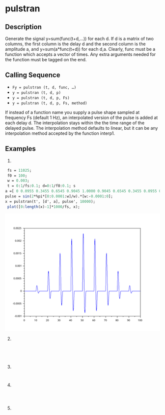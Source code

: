 # pulstran
## Description
Generate the signal y=sum(func(t+d,...)) for each d. If d is a matrix of two columns, the first column is the delay d and the second column is the amplitude a, and y=sum(a*func(t+d)) for each d,a. Clearly, func must be a function which accepts a vector of times. Any extra arguments needed for the function must be tagged on the end.
## Calling Sequence

- `Fy = pulstran (t, d, func, …) `
- `y = pulstran (t, d, p) `
- `y = pulstran (t, d, p, Fs) `
- `y = pulstran (t, d, p, Fs, method) `

If instead of a function name you supply a pulse shape sampled at frequency Fs (default 1 Hz), an interpolated version of the pulse is added at each delay d. The interpolation stays within the the time range of the delayed pulse. The interpolation method defaults to linear, but it can be any interpolation method accepted by the function interp1.
## Examples
1. 
```scilab
 fs = 11025;                   
 f0 = 100;                    
 w = 0.003;                    
 t = 0:1/fs:0.1; d=0:1/f0:0.1; s
a =[ 0 0.0955 0.3455 0.6545 0.9045 1.0000 0.9045 0.6545 0.3455 0.0955 0  ]';    
pulse = sin(2*%pi*[0:0.0001:w]/w).*[w:-0.0001:0];
x = pulstran(t', [d', a], pulse', 10000);
 plot([0:length(x)-1]*1000/fs, x);
```
<img src ="test-sin-pulse.svg"/>

2.
```scilab
 
```
```output


```
3.
```scilab

```
```output

```
4.
```scilab


```
```output


```
5.
```scilab


```
```output



```

